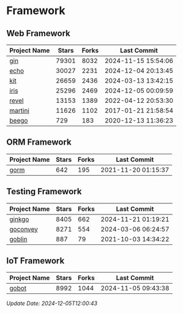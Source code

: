 # Framework

## Web Framework
| Project Name | Stars | Forks | Last Commit |
| ------------ | ----- | ----- | ----------- |
| [gin](https://github.com/gin-gonic/gin) | 79301 | 8032 | 2024-11-15 15:54:06 |
| [echo](https://github.com/labstack/echo) | 30027 | 2231 | 2024-12-04 20:13:45 |
| [kit](https://github.com/go-kit/kit) | 26659 | 2436 | 2024-03-13 13:42:15 |
| [iris](https://github.com/kataras/iris) | 25296 | 2469 | 2024-12-05 00:09:59 |
| [revel](https://github.com/revel/revel) | 13153 | 1389 | 2022-04-12 20:53:30 |
| [martini](https://github.com/go-martini/martini) | 11626 | 1102 | 2017-01-21 21:58:54 |
| [beego](https://github.com/astaxie/beego) | 729 | 183 | 2020-12-13 11:36:23 |

## ORM Framework
| Project Name | Stars | Forks | Last Commit |
| ------------ | ----- | ----- | ----------- |
| [gorm](https://github.com/jinzhu/gorm) | 642 | 195 | 2021-11-20 01:15:37 |

## Testing Framework
| Project Name | Stars | Forks | Last Commit |
| ------------ | ----- | ----- | ----------- |
| [ginkgo](https://github.com/onsi/ginkgo) | 8405 | 662 | 2024-11-21 01:19:21 |
| [goconvey](https://github.com/smartystreets/goconvey) | 8271 | 554 | 2024-03-06 06:24:57 |
| [goblin](https://github.com/franela/goblin) | 887 | 79 | 2021-10-03 14:34:22 |

## IoT Framework
| Project Name | Stars | Forks | Last Commit |
| ------------ | ----- | ----- | ----------- |
| [gobot](https://github.com/hybridgroup/gobot) | 8992 | 1044 | 2024-11-05 09:43:38 |

*Update Date: 2024-12-05T12:00:43*